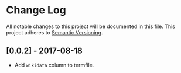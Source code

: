 # Change Log

All notable changes to this project will be documented in this file.
This project adheres to [Semantic Versioning](http://semver.org/).

## [0.0.2] - 2017-08-18

- Add `wikidata` column to termfile.
